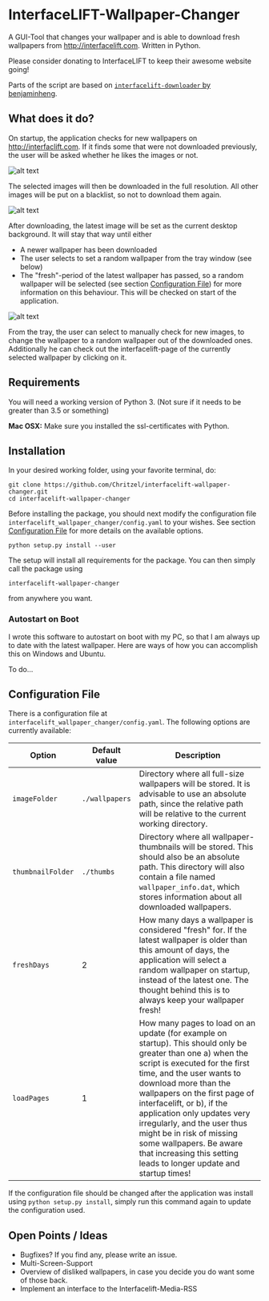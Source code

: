 # InterfaceLIFT-Wallpaper-Changer

A GUI-Tool that changes your wallpaper and is able to download fresh wallpapers from <http://interfacelift.com>.
Written in Python.

Please consider donating to InterfaceLIFT to keep their awesome website going!

Parts of the script are based on [``interfacelift-downloader`` by benjaminheng](https://github.com/benjaminheng/interfacelift-downloader).

## What does it do?

On startup, the application checks for new wallpapers on <http://interfaclift.com>. If it finds some that were not downloaded
previously, the user will be asked whether he likes the images or not.

![alt text](https://github.com/Chritzel/interfacelift-wallpaper-changer/raw/master/img/likedislike.png "Like or dislike")

The selected images will then be downloaded in the full resolution. All other images will be put on a blacklist, so not
to download them again.

![alt text](https://github.com/Chritzel/interfacelift-wallpaper-changer/raw/master/img/progress.png "Downloading images")
  
After downloading, the latest image will be set as the current desktop background. It will stay that way until either
- A newer wallpaper has been downloaded
- The user selects to set a random wallpaper from the tray window (see below)
- The "fresh"-period of the latest wallpaper has passed, so a random wallpaper will be selected (see section 
[Configuration File](#configuration-file)) for more information on this behaviour. This will be checked on start of the application.

![alt text](https://github.com/Chritzel/interfacelift-wallpaper-changer/raw/master/img/traywindow.png "Tray window")

From the tray, the user can select to manually check for new images, to change the wallpaper to a random wallpaper out 
of the downloaded ones. Additionally he can check out the interfacelift-page of the currently selected wallpaper by 
clicking on it.

## Requirements

You will need a working version of Python 3. (Not sure if it needs to be greater than 3.5 or something)

__Mac OSX:__ Make sure you installed the ssl-certificates with Python.

## Installation

In your desired working folder, using your favorite terminal, do:
```
git clone https://github.com/Chritzel/interfacelift-wallpaper-changer.git
cd interfacelift-wallpaper-changer
```

Before installing the package, you should next modify the configuration file `interfacelift_wallpaper_changer/config.yaml`
to your wishes. See section [Configuration File](#configuration-file) for more details on the available options.

```
python setup.py install --user
```

The setup will install all requirements for the package. You can then simply call the package using

```
interfacelift-wallpaper-changer
```

from anywhere you want.

### Autostart on Boot

I wrote this software to autostart on boot with my PC, so that I am always up to date with the latest wallpaper. 
Here are ways of how you can accomplish this on Windows and Ubuntu.

To do...

## Configuration File

There is a configuration file at `interfacelift_wallpaper_changer/config.yaml`. The following options are currently available:

| Option  | Default value | Description  |
| ------- | ------------- | ------------ |
| `imageFolder` | `./wallpapers` | Directory where all full-size wallpapers will be stored. It is advisable to use an absolute path, since the relative path will be relative to the current working directory. |
| `thumbnailFolder` | `./thumbs` | Directory where all wallpaper-thumbnails will be stored. This should also be an absolute path. This directory will also contain a file named `wallpaper_info.dat`, which stores information about all downloaded wallpapers. |
| `freshDays` | 2 | How many days a wallpaper is considered "fresh" for. If the latest wallpaper is older than this amount of days, the application will select a random wallpaper on startup, instead of the latest one. The thought behind this is to always keep your wallpaper fresh! |
| `loadPages` | 1 | How many pages to load on an update (for example on startup). This should only be greater than one a) when the script is executed for the first time, and the user wants to download more than the wallpapers on the first page of interfacelift, or b), if the application only updates very irregularly, and the user thus might be in risk of missing some wallpapers. Be aware that increasing this setting leads to longer update and startup times! | 

If the configuration file should be changed after the application was install using `python setup.py install`, simply 
run this command again to update the configuration used.

## Open Points / Ideas

- Bugfixes? If you find any, please write an issue.
- Multi-Screen-Support
- Overview of disliked wallpapers, in case you decide you do want some of those back.
- Implement an interface to the Interfacelift-Media-RSS
